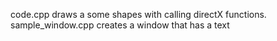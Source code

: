 code.cpp draws a some shapes with calling directX functions.
sample_window.cpp creates a window that has a text
